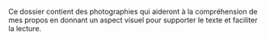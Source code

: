 Ce dossier contient des photographies qui aideront à la compréhension de mes propos en donnant un aspect visuel pour supporter le texte et faciliter la lecture.
